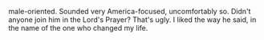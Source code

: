 <html><body><p>male-oriented. Sounded very America-focused, uncomfortably so. Didn't anyone join him in the Lord's Prayer? That's ugly. I liked the way he said, in the name of the one who changed my life.</p></body></html>